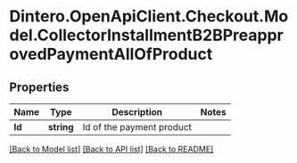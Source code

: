 # Dintero.OpenApiClient.Checkout.Model.CollectorInstallmentB2BPreapprovedPaymentAllOfProduct

## Properties

Name | Type | Description | Notes
------------ | ------------- | ------------- | -------------
**Id** | **string** | Id of the payment product | 

[[Back to Model list]](../README.md#documentation-for-models) [[Back to API list]](../README.md#documentation-for-api-endpoints) [[Back to README]](../README.md)

